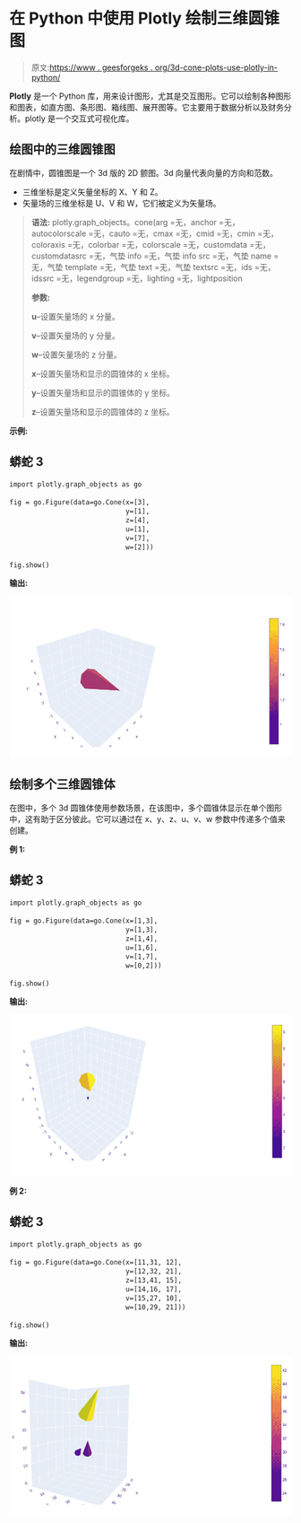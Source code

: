 # 在 Python 中使用 Plotly 绘制三维圆锥图

> 原文:[https://www . geesforgeks . org/3d-cone-plots-use-plotly-in-python/](https://www.geeksforgeeks.org/3d-cone-plots-using-plotly-in-python/)

**Plotly** 是一个 Python 库，用来设计图形，尤其是交互图形。它可以绘制各种图形和图表，如直方图、条形图、箱线图、展开图等。它主要用于数据分析以及财务分析。plotly 是一个交互式可视化库。

## 绘图中的三维圆锥图

在剧情中，圆锥图是一个 3d 版的 2D 颤图。3d 向量代表向量的方向和范数。

*   三维坐标是定义矢量坐标的 X、Y 和 Z。
*   矢量场的三维坐标是 U、V 和 W，它们被定义为矢量场。

> **语法:** plotly.graph_objects。cone(arg =无，anchor =无，autocolorscale =无，cauto =无，cmax =无，cmid =无，cmin =无，coloraxis =无，colorbar =无，colorscale =无，customdata =无，customdatasrc =无，气垫 info =无，气垫 info src =无，气垫 name =无，气垫 template =无，气垫 text =无，气垫 textsrc =无，ids =无，idssrc =无，legendgroup =无，lighting =无，lightposition
> 
> **参数:**
> 
> **u**–设置矢量场的 x 分量。
> 
> **v**–设置矢量场的 y 分量。
> 
> **w**–设置矢量场的 z 分量。
> 
> **x**–设置矢量场和显示的圆锥体的 x 坐标。
> 
> **y**–设置矢量场和显示的圆锥体的 y 坐标。
> 
> **z**–设置矢量场和显示的圆锥体的 z 坐标。

**示例:**

## 蟒蛇 3

```
import plotly.graph_objects as go

fig = go.Figure(data=go.Cone(x=[3],
                             y=[1],
                             z=[4],
                             u=[1],
                             v=[7],
                             w=[2]))

fig.show()
```

**输出:**

![](img/1a501444ee56fa55b031c0dff1c6db29.png)

## 绘制多个三维圆锥体

在图中，多个 3d 圆锥体使用参数场景，在该图中，多个圆锥体显示在单个图形中，这有助于区分彼此。它可以通过在 x、y、z、u、v、w 参数中传递多个值来创建。

**例 1:**

## 蟒蛇 3

```
import plotly.graph_objects as go

fig = go.Figure(data=go.Cone(x=[1,3], 
                             y=[1,3],
                             z=[1,4],
                             u=[1,6],
                             v=[1,7],
                             w=[0,2]))

fig.show()
```

**输出:**

![](img/080082e4005c27ce79cdb1974ed1f213.png)

**例 2:**

## 蟒蛇 3

```
import plotly.graph_objects as go

fig = go.Figure(data=go.Cone(x=[11,31, 12], 
                             y=[12,32, 21],
                             z=[13,41, 15],
                             u=[14,16, 17],
                             v=[15,27, 10],
                             w=[10,29, 21]))

fig.show()
```

**输出:**

![](img/9c8b86d458a6be9e08318dea3c7c8bbf.png)
